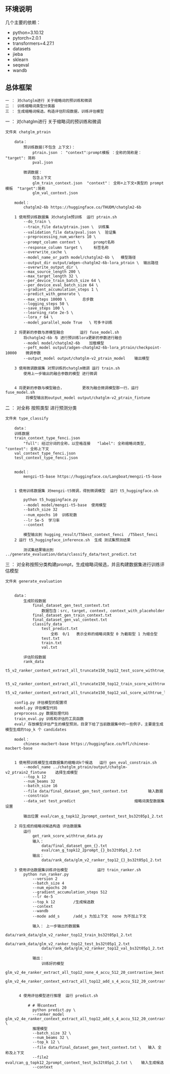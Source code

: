 

## 环境说明

几个主要的依赖：

- python=3.10.12 
- pytorch=2.0.1
- transformers=4.27.1
- datasets
- jieba
- sklearn
- seqeval
- wandb


## 总体框架
    一 ： 对chatglm进行 关于缩略词的预训练和微调
    二 ： 训练缩略词类型分类器
    三 ： 生成缩略词候选，构造评估阶段数据，训练评估模型


一 ： 对chatglm进行 关于缩略词的预训练和微调


    文件夹 chatglm_ptrain

        data：
            预训练数据(不包含 上下文)：
                ptrain.json ： "context":prompt模板 ：全称的简称是：   "target": 简称 
                pval.json
                
            微调数据：
                包含上下文
                glm_train_context.json  "context"： 全称+上下文+类型的 prompt模板  "target":简称 
                glm_val_context.json

        model：
            chatglm2-6b https://huggingface.co/THUDM/chatglm2-6b

        1 使用预训练数据集 对chatglm预训练  运行 ptrain.sh
            --do_train \   
            --train_file data/ptrain.json \  训练集
            --validation_file data/pval.json \  验证集
            --preprocessing_num_workers 10 \
            --prompt_column context \      prompt名称
            --response_column target \     标签名称
            --overwrite_cache \
            --model_name_or_path model/chatglm2-6b \   模型路径
            --output_dir output/adgen-chatglm2-6b-lora_ptrain \  输出路径
            --overwrite_output_dir \
            --max_source_length 200 \
            --max_target_length 32 \
            --per_device_train_batch_size 64 \
            --per_device_eval_batch_size 64 \
            --gradient_accumulation_steps 1 \
            --predict_with_generate \
            --max_steps 10000 \       总步数
            --logging_steps 50 \
            --save_steps 100 \
            --learning_rate 2e-5 \  
            --lora_r 64 \
            --model_parallel_mode True   \ 可多卡训练
            
        2 将更新的参数与原模型融合       运行 fuse_model.sh
            将chatglm2-6b 与 进行预训练lora更新的参数进行融合
            --model model/chatglm2-6b    加载模型
            --peft_model output/adgen-chatglm2-6b-lora_ptrain/checkpoint-10000    微调参数
            --output_model output/chatglm-v2_ptrain_model    输出模型
        
        3 使用微调数据集 对预训练的chatglm微调 运行 train.sh
            使用上一步输出的融合参数的模型 进行微调 
            
            
        4 将更新的参数与模型融合，        更改为融合微调模型那一行，运行 fuse_model.sh
             将模型输出到output_model output/chatglm-v2_ptrain_fintune



二 ： 对全称 按照类型 进行预测分类


    文件夹 type_classify

        data：
        训练数据
        train_context_type_fenci.json
            "full": 经过分词的全称，以空格连接   "label": 全称缩略词类型, "context": 全称上下文
        val_context_type_fenci.json
        test_context_type_fenci.json

    
        model：
            mengzi-t5-base https://huggingface.co/Langboat/mengzi-t5-base
    

        1 使用训练数据集 对mengzi-t5微调，得到微调模型  运行 t5_huggingface.sh
        
            python t5_huggingface.py 
            --model model/mengzi-t5-base  使用模型
            --batch_size 32  
            --num_epochs 10  训练轮数
            --lr 5e-5  学习率
            --context  
        
            模型输出到 hugging_result/T5best_context_fenci  /T5best_fenci
        2 运行 t5_huggingface_inference.sh  生成 测试集预测结果 
        
            测试集结果输出到 ../generate_evaluation/data/classify_data/test_predict.txt

    

三 ： 对全称按照分类构建prompt，生成缩略词候选，并且构建数据集进行训练评估模型
    
    文件夹 generate_evaluation


        data：
            生成阶段数据
                final_dataset_gen_test_context.txt
                    数据包含：src, target, context, context_with_placeholder
                final_dataset_gen_train_context.txt
                final_dataset_gen_val_context.txt
                classify_data
                    test_predict.txt
                        全称  0/1   表示全称的缩略词类型 0 为截取型 1 为缩合型
                    test.txt
                    train.txt
                    val.txt

            评估阶段数据
            rank_data
                t5_v2_ranker_context_extract_all_truncate150_top12_test_score_withtrue_last_rule_glmv2_ptrain2_fintune_bs32t05p1_2.txt
                    
                t5_v2_ranker_context_extract_all_truncate150_top12_train_score_withtrue_last_rule_glmv2_ptrain2_fintune_bs32t05p1_2.txt
                t5_v2_ranker_context_extract_all_truncate150_top12_val_score_withtrue_last_rule_glmv2_ptrain2_fintune_bs32t05p1_2.txt
        
        config.py 评估模型的配置项
        model.py 评估模型代码
        preprocess.py 数据处理代码
        train_eval.py 训练和评估的工具函数
        eval/ 存放模型评估产生的模型预测，目录下给了当前数据集中的一些例子，主要是生成模型生成的top_k 个 candidates

        model：
            chinese-macbert-base https://huggingface.co/hfl/chinese-macbert-base
            

        1 使用预训练模型生成数据集的缩略词k个候选   运行 gen_eval_constrain.sh
            --model_name ../chatglm_ptrain/output/chatglm-v2_ptrain2_fintune    选择生成模型
            --top_k 12 
            --num_beams 32 
            --batch_size 16
            --file data/final_dataset_gen_test_context.txt         输入数据
            --constrain   
            --data_set test_predict                          缩略词类型数据集设置
            
            输出位置 eval/can_g_topk12_2prompt_context_test_bs32t05p1_2.txt
            
        2 将生成的缩略词候选构造 评估数据集       
            运行
                get_rank_score_withtrue_data.py
                输入： 
                    data/final_dataset_gen_{}.txt
                    eval/can_g_topk12_2prompt_{}_bs32t05p1_2.txt
                输出：
                    data/rank_data/glm_v2_ranker_top12_{}_bs32t05p1_2.txt
            
        3 使用评估数据集训练评估模型             运行 train_ranker.sh
            python run_ranker.py 
                --version 2 
                --batch_size 4 
                --num_epochs 20 
                --gradient_accumulation_steps 512 
                --lr 4e-5 
                --top_k 12        /生成候选数
                --context        
                --wandb 
                --mode add_s      /add_s 为加上下文  none 为不加上下文
                
                输入： 上一步输出的数据集
                    data/rank_data/glm_v2_ranker_top12_train_bs32t05p1_2.txt
                    data/rank_data/glm_v2_ranker_top12_test_bs32t05p1_2.txt
                    data/rank_data/glm_v2_ranker_top12_val_bs32t05p1_2.txt
                    
                输出： 
                    训练好的模型
                    glm_v2_4e_ranker_extract_all_top12_none_4_accu_512_20_contrastive_best.pth
                    glm_v2_4e_ranker_context_extract_all_top12_add_s_4_accu_512_20_contrastive_context_best.pth
                    
                    
          4 使用评估模型进行推理  运行 predict.sh
          
              # # 带context
                python predict.py \
                --ranker_model glm_v2_4e_ranker_context_extract_all_top12_add_s_4_accu_512_20_contrastive_context_best.pth \
                推理模型
                --batch_size 32 \
                --num_beams 32 \
                --top_k 12 \
                --file data/final_dataset_gen_test_context.txt \   输入 全称及上下文
                --file2  eval/can_g_topk12_2prompt_context_test_bs32t05p1_2.txt \    输入生成候选
                --context

